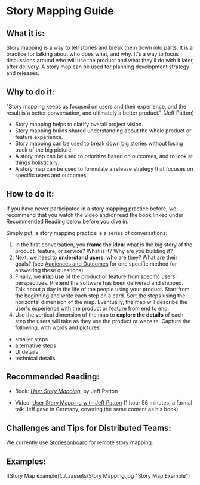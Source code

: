 # Story Mapping Guide

## What it is:

Story mapping is a way to tell stories and break them down into parts. It is a practice for talking about who does what, and why. It's a way to focus discussions around who will use the product and what they'll do with it later, after delivery. A story map can be used for planning development strategy and releases.

## Why to do it:

"Story mapping keeps us focused on users and their experience, and the result is a better conversation, and ultimately a better product." (Jeff Patton)

* Story mapping helps to clarify overall project vision.
* Story mapping builds shared understanding about the whole product or feature experience.
* Story mapping can be used to break down big stories without losing track of the big picture.
* A story map can be used to prioritize based on outcomes, and to look at things holistically.
* A story map can be used to formulate a release strategy that focuses on specific users and outcomes.

## How to do it:

If you have never participated in a story mapping practice before, we recommend that you watch the video and/or read the book linked under Recommended Reading below before you dive in.

Simply put, a story mapping practice is a series of conversations:

1. In the first conversation, you **frame the idea**: what is the big story of the product, feature, or service? What is it? Why are you building it?
2. Next, we need to **understand users**: who are they? What are their goals? (see [Audiences and Outcomes](audiences-and-outcomes-guide.md) for one specific method for answering these questions)
3. Finally, we **map use** of the product or feature from specific users' perspectives. Pretend the software has been delivered and shipped. Talk about a day in the life of the people using your product. Start from the beginning and write each step on a card. Sort the steps using the horizontal dimension of the map. Eventually, the map will describe the user's experience with the product or feature from end to end.
4. Use the vertical dimension of the map to **explore the details** of each step the users will take as they use the product or website. Capture the following, with words and pictures:
* smaller steps
* alternative steps
* UI details
* technical details

## Recommended Reading:

* Book: [_User Story Mapping_](http://shop.oreilly.com/product/0636920033851.do), by Jeff Patton

* Video: [User Story Mapping with Jeff Patton](https://www.youtube.com/watch?v=AorAgSrHjKM) (1 hour 56 minutes; a formal talk Jeff gave in Germany, covering the same content as his book)

## Challenges and Tips for Distributed Teams:

We currently use [Storiesonboard](https://civicactions.storiesonboard.com/) for remote story mapping.

## Examples:

![Story Map example](../../assets/Story Mapping.jpg "Story Map Example")
